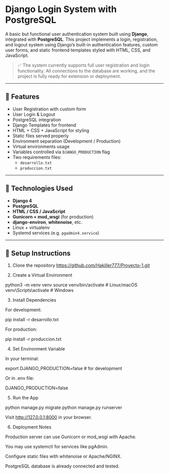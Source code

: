 # Django Login System with PostgreSQL

A basic but functional user authentication system built using **Django**, integrated with **PostgreSQL**. This project implements a login, registration, and logout system using Django’s built-in authentication features, custom user forms, and static frontend templates styled with HTML, CSS, and JavaScript.

> ✅ The system currently supports full user registration and login functionality. All connections to the database are working, and the project is fully ready for extension or deployment.

---

## 🚀 Features

- User Registration with custom form
- User Login & Logout
- PostgreSQL integration
- Django Templates for frontend
- HTML + CSS + JavaScript for styling
- Static files served properly
- Environment separation (Development / Production)
- Virtual environments usage
- Variables controlled via `DJANGO_PRODUCTION` flag
- Two requirements files:  
  - `desarrollo.txt`  
  - `produccion.txt`

---

## 🧰 Technologies Used

- **Django 4**
- **PostgreSQL**
- **HTML / CSS / JavaScript**
- **Gunicorn + mod_wsgi** (for production)
- **django-environ**, **whitenoise**, etc.
- Linux + virtualenv
- Systemd services (e.g. `pgadmin4.service`)

---
## 🔧 Setup Instructions

1. Clone the repository
    https://github.com/Hakiller777/Proyecto-1.git

2. Create a Virtual Environment

python3 -m venv venv
source venv/bin/activate  # Linux/macOS
venv\Scripts\activate     # Windows

3. Install Dependencies

For development:

pip install -r desarrollo.txt

For production:

pip install -r produccion.txt

4. Set Environment Variable

In your terminal:

export DJANGO_PRODUCTION=false  # for development

Or in .env file:

DJANGO_PRODUCTION=false

5. Run the App

python manage.py migrate
python manage.py runserver

Visit http://127.0.0.1:8000 in your browser.

6. Deployment Notes

Production server can use Gunicorn or mod_wsgi with Apache.

You may use systemctl for services like pgAdmin.

Configure static files with whitenoise or Apache/NGINX.

PostgreSQL database is already connected and tested.



